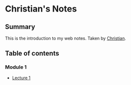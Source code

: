 # Christian's Notes

## Summary 

This is the introduction to my web notes. Taken by [Christian](https://github.com/sweetmangoes).

## <b> Table of contents </b>
### Module 1
  * [Lecture 1](/Module_1/Lecture1)

  



